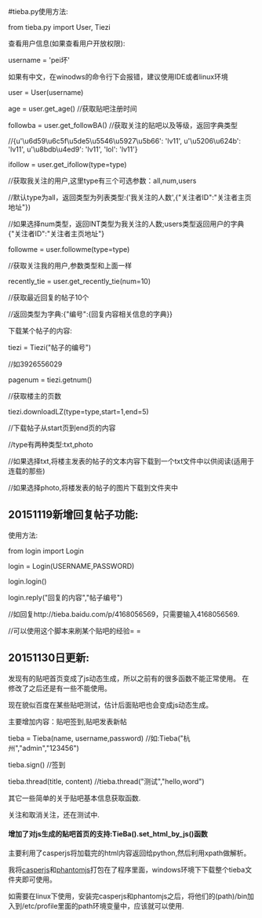 #tieba.py使用方法:

from tieba.py import User, Tiezi

查看用户信息(如果查看用户开放权限):

username = 'pei坏'

如果有中文，在winodws的命令行下会报错，建议使用IDE或者linux环境

user = User(username)

age = user.get_age() //获取贴吧注册时间

followba = user.get_followBA() //获取关注的贴吧以及等级，返回字典类型

//{u'\u6d59\u6c5f\u5de5\u5546\u5927\u5b66': 'lv11', u'\u5206\u624b': 'lv11', u'\u8bdb\u4ed9': 'lv11', 'lol': 'lv11'}

ifollow = user.get_ifollow(type=type) 

//获取我关注的用户,这里type有三个可选参数：all,num,users

//默认type为all，返回类型为列表类型:('我关注的人数',{"关注者ID":"关注者主页地址"})

//如果选择num类型，返回INT类型为我关注的人数;users类型返回用户的字典{"关注者ID":"关注者主页地址"}

followme = user.followme(type=type) 

//获取关注我的用户,参数类型和上面一样

recently_tie = user.get_recently_tie(num=10) 

//获取最近回复的帖子10个

//返回类型为字典:{"编号":{回复内容相关信息的字典}}

下载某个帖子的内容:

tiezi = Tiezi("帖子的编号") 

//如3926556029

pagenum = tiezi.getnum() 

//获取楼主的页数

tiezi.downloadLZ(type=type,start=1,end=5) 

//下载帖子从start页到end页的内容

//type有两种类型:txt,photo

//如果选择txt,将楼主发表的帖子的文本内容下载到一个txt文件中以供阅读(适用于连载的那些)

//如果选择photo,将楼发表的帖子的图片下载到文件夹中


## 20151119新增回复帖子功能:

使用方法:

from login import Login

login = Login(USERNAME,PASSWORD)

login.login()

login.reply("回复的内容","帖子编号")

//如回复http://tieba.baidu.com/p/4168056569，只需要输入4168056569.

//可以使用这个脚本来刷某个贴吧的经验= =

## 20151130日更新:

发现有的贴吧首页变成了js动态生成，所以之前有的很多函数不能正常使用。
在修改了之后还是有一些不能使用。

现在貌似百度在某些贴吧测试，估计后面贴吧也会变成js动态生成。

主要增加内容：贴吧签到,贴吧发表新帖

tieba = Tieba(name, username,password) //如:Tieba("杭州","admin","123456")

tieba.sign() //签到

tieba.thread(title, content) //tieba.thread("测试","hello,word")

其它一些简单的关于贴吧基本信息获取函数.

关注和取消关注，还在测试中.

#### 增加了对js生成的贴吧首页的支持:TieBa().set_html_by_js()函数

主要利用了casperjs将加载完的html内容返回给python,然后利用xpath做解析。

我将[casperjs](http://docs.casperjs.org/en/latest/index.html)和[phantomjs](http://phantomjs.org/)打包在了程序里面，windows环境下下载整个tieba文件夹即可使用。

如需要在linux下使用，安装完casperjs和phantomjs之后，将他们的(path)/bin加入到/etc/profile里面的path环境变量中，应该就可以使用.
